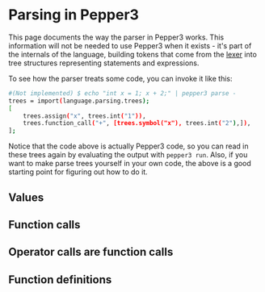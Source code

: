 # Parsing in Pepper3

This page documents the way the parser in Pepper3 works.  This information
will not be needed to use Pepper3 when it exists - it's part of the internals
of the language, building tokens that come from the [lexer](lexing.md) into
tree structures representing statements and expressions.

To see how the parser treats some code, you can invoke it like this:

```bash
#(Not implemented) $ echo "int x = 1; x + 2;" | pepper3 parse -
trees = import(language.parsing.trees);
[
    trees.assign("x", trees.int("1")),
    trees.function_call("+", [trees.symbol("x"), trees.int("2"),]),
];
```

Notice that the code above is actually Pepper3 code, so you can read in these
trees again by evaluating the output with `pepper3 run`.  Also, if you want
to make parse trees yourself in your own code, the above is a good starting
point for figuring out how to do it.

## Values

## Function calls

## Operator calls are function calls

## Function definitions
